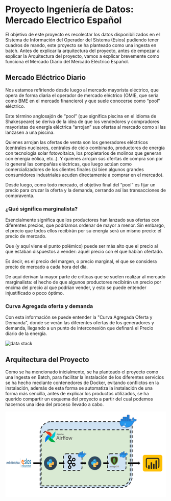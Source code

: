 # Proyecto Ingeniería de Datos: Mercado Electrico Español

El objetivo de este proyecto es recolectar los datos disponibilizados en el Sistema de Información del Operador del Sistema (Esios) pudiendo tener cuadros de mando, este proyecto se ha planteado como una ingesta en batch. Antes de explicar la arquitectura del proyecto, antes de empezar a explicar la Arquitectura del proyecto, vamos a explicar brevemente como funciona el Mercado Diario del Mercado Eléctrico Español.

## Mercado Eléctrico Diario

Nos estamos refiriendo desde luego al mercado mayorista eléctrico, que opera de forma diaria el operador de mercado eléctrico (OMIE, que sería como BME en el mercado financiero) y que suele conocerse como “pool” eléctrico.

Este término anglosajón de “pool” (que significa piscina en el idioma de Shakespeare) se deriva de la idea de que los vendedores y compradores mayoristas de energía eléctrica “arrojan” sus ofertas al mercado como si las lanzasen a una piscina.

Quienes arrojan las ofertas de venta son los generadores eléctricos (centrales nucleares, centrales de ciclo combinado, productores de energía con tecnología solar fotovoltaica, los propietarios de molinos que generan con energía eólica, etc..). Y quienes arrojan sus ofertas de compra son por lo general las compañías eléctricas, que luego actúan como comercializadores de los clientes finales (si bien algunos grandes consumidores industriales acuden directamente a comprar en el mercado).

Desde luego, como todo mercado, el objetivo final del “pool” es fijar un precio para cruzar la oferta y la demanda, cerrando así las transacciones de compraventa.

### ¿Qué significa marginalista?

Esencialmente significa que los productores han lanzado sus ofertas con diferentes precios, que podríamos ordenar de mayor a menor. Sin embargo, el precio que todos ellos recibirán por su energía será un mismo precio: el precio de mercado.

Que (y aquí viene el punto polémico) puede ser más alto que el precio al que estaban dispuestos a vender: aquél precio con el que habían ofertado.

Es decir, es el precio del margen, o precio marginal, el que se considera precio de mercado a cada hora del día.

De aquí derivan la mayor parte de críticas que se suelen realizar al mercado marginalista: el hecho de que algunos productores recibirán un precio por encima del precio al que podrían vender, y esto se puede entender injustificado o poco óptimo.

### Curva Agregada oferta y demanda

Con esta información se puede entender la "Curva Agregada Oferta y Demanda", donde se verán las diferentes ofertas de los generadores y demanda, llegando a un punto de interconexión que definará el Precio diario de la energía.

<div class="ai-center-all">
    <img width="800" src="https://elperiodicodelaenergia.com/wp-content/uploads/2018/11/Curva-agregada-de-demanda-y-oferta-1024x638.jpg?raw=true" alt="data stack">
</div>

## Arquitectura del Proyecto
Como se ha mencionado inicialmente, se ha planteado el proyecto como una Ingesta en Batch, para facilitar la instalación de los diferentes servicios se ha hecho mediante contenedores de Docker, evitando conflictos en la instalación, además de esta forma se automatiza la instalación de una forma más sencilla, antes de explicar los productos utilizados, se ha querido compartir un esquema del proyecto a partir del cual podemos hacernos una idea del proceso llevado a cabo.

<div class="ai-center-all">
    <img width="800" src="https://github.com/JorgeZapataBD/spain_electricity_market_ingest/blob/main/ArquitecturaProyectoEsios.png?raw=true" alt="data stack">
</div>

